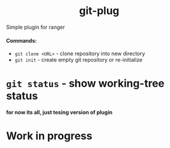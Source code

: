 <h1 align="center"> git-plug </h1>
Simple plugin for ranger

#### Commands:
* ```git clone <URL>``` - clone repository into new directory
* ```git init``` - create empty git repository or re-initialize
# ```git status``` - show working-tree status
__for now its all, just tesing version of plugin__
# Work in progress
